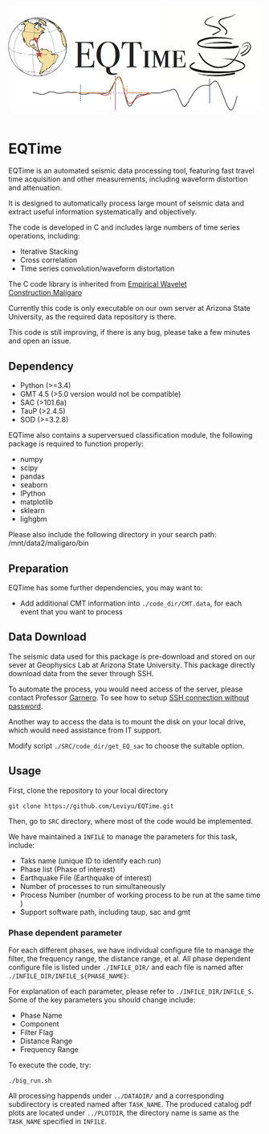 <div align="center">
  <img src="https://github.com/Leviyu/EQTime/blob/master/image/header.png"><br><br>
</div>


# EQTime
EQTime is an automated seismic data processing tool, featuring fast travel time 
acquisition and other measurements, including waveform distortion and attenuation. 

It is designed to automatically process large mount of seismic data and extract 
useful information systematically and objectively.

The code is developed in C and includes large numbers of time series operations,
	including:
* Iterative Stacking
* Cross correlation
* Time series convolution/waveform distortation

The C code library is inherited from [Empirical Wavelet Construction,Maligaro](https://github.com/Leviyu/Maligaro)


Currently this code is only executable on our own server at Arizona State University, as the required data repository is there. 

This code is still improving, if there is any bug, please take a few minutes and open an issue.

## Dependency

* Python (>=3.4)
* GMT 4.5 (>5.0 version would not be compatible)
* SAC (>101.6a)
* TauP (>2.4.5)
* SOD (>=3.2.8)

EQTime also contains a superversued classification module, the following package is required to function properly:
* numpy
* scipy
* pandas
* seaborn
* IPython
* matplotlib
* sklearn
* lighgbm



Please also include the following directory in your search path:
/mnt/data2/maligaro/bin

## Preparation
EQTime has some further dependencies, you may want to:
* Add additional CMT information into `./code_dir/CMT.data`, for each event that you want to process

## Data Download

The seismic data used for this package is pre-download and stored on our sever at Geophysics Lab at Arizona State University. This package directly download data from the sever through SSH.

To automate the process, you would need access of the server, please contact Professor [Garnero](http://garnero.asu.edu/). To see how to setup [SSH connection without password](http://www.linuxproblem.org/art_9.html).

Another way to access the data is to mount the disk on your local drive, which would need assistance from IT support.

Modify script `./SRC/code_dir/get_EQ_sac` to choose the suitable option.

## Usage

First, clone the repository to your local directory
```shell
git clone https://github.com/Leviyu/EQTime.git
```

Then, go to `SRC` directory, where most of the code would be implemented.


We have maintained a `INFILE` to manage the parameters for this task, include:
* Taks name (unique ID to identify each run)
* Phase list (Phase of interest)
* Earthquake File (Earthquake of interest)
* Number of processes to run simultaneously
* Process Number (number of working process to be run at the same time )
* Support software path, including taup, sac and gmt


### Phase dependent parameter
For each different phases, we have individual configure file to manage the filter, the frequency range, the distance range, et al. All phase dependent configure file is listed under `./INFILE_DIR/` and each file is named after `./INFILE_DIR/INFILE_${PHASE_NAME}`:

For explanation of each parameter, please refer to `./INFILE_DIR/INFILE_S`. Some of the key parameters you should change include:
* Phase Name
* Component
* Filter Flag
* Distance Range
* Frequency Range

To execute the code, try:
```shell
./big_run.sh
```

All processing happends under `../DATADIR/` and a corresponding subdirectory is created named after `TASK_NAME`.
The produced catalog pdf plots are located under `../PLOTDIR`, the directory name is same as the `TASK_NAME` specified in `INFILE`.


 


